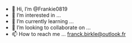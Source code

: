 - 👋 Hi, I’m @Frankie0819
- 👀 I’m interested in ...
- 🌱 I’m currently learning ...
- 💞️ I’m looking to collaborate on ...
- 📫 How to reach me ... franck.birkle@outlook.fr

<!---
Frankie0819/Frankie0819 is a ✨ special ✨ repository because its `README.md` (this file) appears on your GitHub profile.
You can click the Preview link to take a look at your changes.
--->
